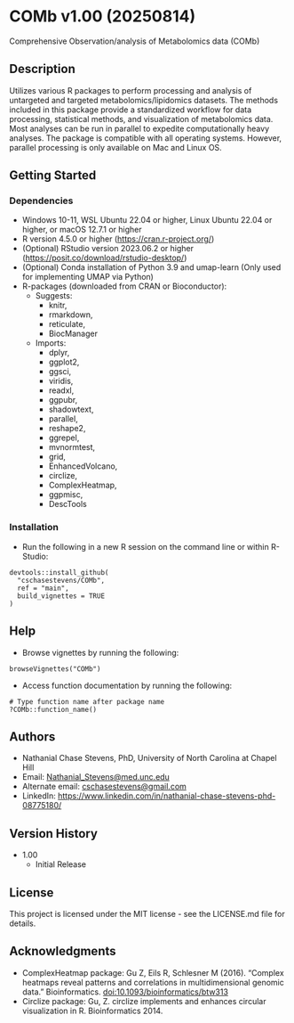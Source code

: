 # COMb v1.00 (20250814)
Comprehensive Observation/analysis of Metabolomics data (COMb)

## Description

Utilizes various R packages to perform processing and analysis of untargeted and targeted metabolomics/lipidomics datasets.    The methods included in this package provide a standardized workflow for data processing, statistical methods, and visualization of metabolomics data.    Most analyses can be run in parallel to expedite computationally heavy analyses.    The package is compatible with all operating systems. However, parallel processing is only available on Mac and Linux OS.

## Getting Started

### Dependencies
* Windows 10-11, WSL Ubuntu 22.04 or higher, Linux Ubuntu 22.04 or higher, or macOS 12.7.1 or higher
* R version 4.5.0 or higher (https://cran.r-project.org/)
* (Optional) RStudio version 2023.06.2 or higher (https://posit.co/download/rstudio-desktop/)
* (Optional) Conda installation of Python 3.9 and umap-learn (Only used for implementing UMAP via Python)
* R-packages (downloaded from CRAN or Bioconductor):
    * Suggests: 
        * knitr,
        * rmarkdown,
        * reticulate,
        * BiocManager
    * Imports: 
        * dplyr,
        * ggplot2,
        * ggsci,
        * viridis,
        * readxl,
        * ggpubr,
        * shadowtext,
        * parallel,
        * reshape2,
        * ggrepel,
        * mvnormtest,
        * grid,
        * EnhancedVolcano,
        * circlize,
        * ComplexHeatmap,
        * ggpmisc,
        * DescTools

### Installation
* Run the following in a new R session on the command line or within R-Studio:

```
devtools::install_github(
  "cschasestevens/COMb", 
  ref = "main", 
  build_vignettes = TRUE
)
```

## Help
* Browse vignettes by running the following:

```
browseVignettes("COMb")
```

* Access function documentation by running the following:

```
# Type function name after package name
?COMb::function_name()
```

## Authors

* Nathanial Chase Stevens, PhD, University of North Carolina at Chapel Hill
* Email: Nathanial_Stevens@med.unc.edu
* Alternate email: cschasestevens@gmail.com
* LinkedIn: https://www.linkedin.com/in/nathanial-chase-stevens-phd-08775180/

## Version History
* 1.00
    * Initial Release

## License

This project is licensed under the MIT license - see the LICENSE.md file for details.

## Acknowledgments

* ComplexHeatmap package: Gu Z, Eils R, Schlesner M (2016). “Complex heatmaps reveal patterns and correlations in multidimensional genomic data.” Bioinformatics. <doi:10.1093/bioinformatics/btw313>
* Circlize package: Gu, Z. circlize implements and enhances circular visualization in R. Bioinformatics 2014.
